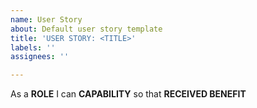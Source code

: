 ```yaml
---
name: User Story
about: Default user story template
title: 'USER STORY: <TITLE>'
labels: ''
assignees: ''

---
```


As a **ROLE** I can **CAPABILITY** so that **RECEIVED BENEFIT**
